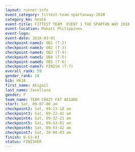 ```yaml
---
layout: runner-info 
event_category: fittest-team-spartanway-2018 
category_km: heat6 
event-title: FITTEST TEAM  EVENT 1 THE SPARTAN WAY 2018 
event-location: Makati Philippines 
event-logo: 
event-date: 2018-03-01 
checkpoint-name2: OB1 (T-2) 
checkpoint-name3: OB2 (T-3) 
checkpoint-name4: OB3 (T-4) 
checkpoint-name5: OB4 (T-5) 
checkpoint-name6: OB5 (T-6) 
checkpoint-name7: FINISH (T-7) 
overall_rank: 59
gender_rank: 18
bib: H618
first_name: Abigail
last_name: Javellana
gender: F
team_name: TEAM CRAZY FAT ASIANS
start: Sat, 09-07-00 am
checkpoint2: Sat, 09-13-18 am
checkpoint3: Sat, 09-22-42 am
checkpoint4: Sat, 09-32-21 am
checkpoint5: Sat, 09-43-01 am
checkpoint6: Sat, 09-53-42 am
checkpoint7: Sat, 10-00-03 am
finish: 0-53-03
status: FINISHER
---
```

